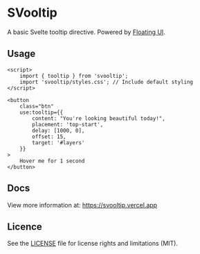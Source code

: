 # SVooltip

A basic Svelte tooltip directive. Powered by [Floating UI](https://floating-ui.com/).

## Usage

```svelte
<script>
	import { tooltip } from 'svooltip';
	import 'svooltip/styles.css'; // Include default styling
</script>

<button
	class="btn"
	use:tooltip={{
		content: "You're looking beautiful today!",
		placement: 'top-start',
		delay: [1000, 0],
		offset: 15,
		target: '#layers'
	}}
>
	Hover me for 1 second
</button>
```

## Docs

View more information at: https://svooltip.vercel.app

## Licence

See the [LICENSE](https://github.com/Gibbu/svooltip/blob/main/LICENSE) file for license rights and limitations (MIT).
